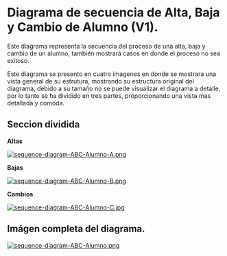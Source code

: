 # **Diagrama de secuencia de Alta, Baja y Cambio de Alumno (V1).**

Este diagrama representa la secuencia del proceso de una alta, baja y cambio de un alumno, también mostrará casos en donde
el proceso no sea exitoso.

Este diagrama se presento en cuatro imagenes en donde se mostrara una vista general de su estrutura, mostrando su estructura original del diagrama, debido a su tamaño no se puede visualizar el diagrama a detalle, por lo tanto se ha dividido en tres partes, proporcionando una vista mas detallada y comoda.

## Seccion dividida

**Altas**

[![sequence-diagram-ABC-Alumno-A.png](https://i.postimg.cc/htyP9YXc/sequence-diagram-ABC-Alumno-A.png)](https://postimg.cc/VJt8wD9V)

**Bajas**

[![sequence-diagram-ABC-Alumno-B.png](https://i.postimg.cc/J0L1rV2c/sequence-diagram-ABC-Alumno-B.png)](https://postimg.cc/vg0RhjMc)

**Cambios**

[![sequence-diagram-ABC-Alumno-C.jpg](https://i.postimg.cc/bJjXb09q/sequence-diagram-ABC-Alumno-C.jpg)](https://postimg.cc/hJM3RdYY)

## Imágen completa del diagrama.

[![sequence-diagram-ABC-Alumno.png](https://i.postimg.cc/s2vqb6wj/sequence-diagram-ABC-Alumno.png)](https://postimg.cc/bGfmtR7W)

